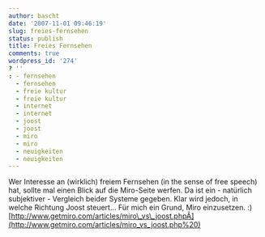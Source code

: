 ```yaml
---
author: bascht
date: '2007-11-01 09:46:19'
slug: freies-fernsehen
status: publish
title: Freies Fernsehen
comments: true
wordpress_id: '274'
? ''
: - fernsehen
  - fernsehen
  - freie kultur
  - freie kultur
  - internet
  - internet
  - joost
  - joost
  - miro
  - miro
  - neuigkeiten
  - neuigkeiten
---
```


Wer Interesse an (wirklich) freiem Fernsehen (in the sense of free
speech) hat, sollte mal einen Blick auf die Miro-Seite werfen. Da
ist ein - natürlich subjektiver - Vergleich beider Systeme gegeben.
Klar wird jedoch, in welche Richtung Joost steuert... Für mich ein
Grund, Miro einzusetzen. :)
[http://www.getmiro.com/articles/miro\_vs\_joost.phpÂ](http://www.getmiro.com/articles/miro_vs_joost.php%20)


